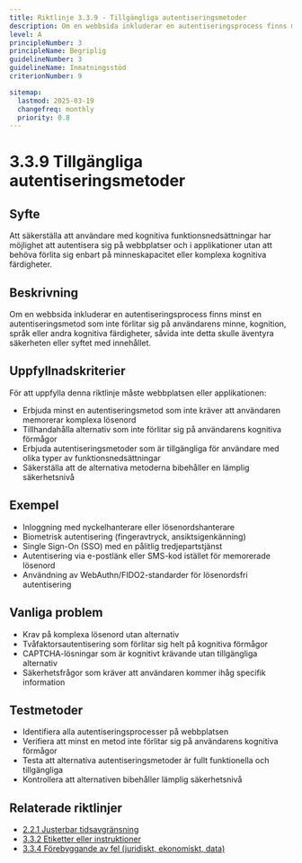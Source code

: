 ```yaml
---
title: Riktlinje 3.3.9 - Tillgängliga autentiseringsmetoder
description: Om en webbsida inkluderar en autentiseringsprocess finns minst en autentiseringsmetod som inte förlitar sig på användarens minne, kognition, språk eller andra kognitiva färdigheter.
level: A
principleNumber: 3
principleName: Begriplig
guidelineNumber: 3
guidelineName: Inmatningsstöd
criterionNumber: 9

sitemap:
  lastmod: 2025-03-19
  changefreq: monthly
  priority: 0.8
---
```


# 3.3.9 Tillgängliga autentiseringsmetoder

## Syfte

Att säkerställa att användare med kognitiva funktionsnedsättningar har möjlighet att autentisera sig på webbplatser och i applikationer utan att behöva förlita sig enbart på minneskapacitet eller komplexa kognitiva färdigheter.

## Beskrivning

Om en webbsida inkluderar en autentiseringsprocess finns minst en autentiseringsmetod som inte förlitar sig på användarens minne, kognition, språk eller andra kognitiva färdigheter, såvida inte detta skulle äventyra säkerheten eller syftet med innehållet.

## Uppfyllnadskriterier

För att uppfylla denna riktlinje måste webbplatsen eller applikationen:

- Erbjuda minst en autentiseringsmetod som inte kräver att användaren memorerar komplexa lösenord
- Tillhandahålla alternativ som inte förlitar sig på användarens kognitiva förmågor
- Erbjuda autentiseringsmetoder som är tillgängliga för användare med olika typer av funktionsnedsättningar
- Säkerställa att de alternativa metoderna bibehåller en lämplig säkerhetsnivå

## Exempel

- Inloggning med nyckelhanterare eller lösenordshanterare
- Biometrisk autentisering (fingeravtryck, ansiktsigenkänning)
- Single Sign-On (SSO) med en pålitlig tredjepartstjänst
- Autentisering via e-postlänk eller SMS-kod istället för memorerade lösenord
- Användning av WebAuthn/FIDO2-standarder för lösenordsfri autentisering

## Vanliga problem

- Krav på komplexa lösenord utan alternativ
- Tvåfaktorsautentisering som förlitar sig helt på kognitiva förmågor
- CAPTCHA-lösningar som är kognitivt krävande utan tillgängliga alternativ
- Säkerhetsfrågor som kräver att användaren kommer ihåg specifik information

## Testmetoder

- Identifiera alla autentiseringsprocesser på webbplatsen
- Verifiera att minst en metod inte förlitar sig på användarens kognitiva förmågor
- Testa att alternativa autentiseringsmetoder är fullt funktionella och tillgängliga
- Kontrollera att alternativen bibehåller lämplig säkerhetsnivå

## Relaterade riktlinjer

- [2.2.1 Justerbar tidsavgränsning](/wcag/2/2/1/justerbar-tidsavgransning)
- [3.3.2 Etiketter eller instruktioner](/wcag/3/3/2/etiketter-eller-instruktioner)
- [3.3.4 Förebyggande av fel (juridiskt, ekonomiskt, data)](/wcag/3/3/4/forebyggande-av-fel-juridiskt-ekonomiskt-data)

